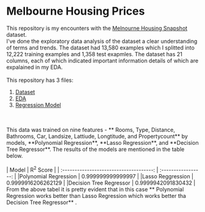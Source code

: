 # Melbourne Housing Prices
This repository is my encounters with the [Melnourne Housing Snapshot](https://www.kaggle.com/dansbecker/melbourne-housing-snapshot) dataset.<br>
I've done the exploratory data analysis of the dataset a clear understanding of terms and trends. The dataset had 13,580 examples which I splitted into 12,222 training examples and 1,358 test exapmles. The dataset has 21 columns, each of which indicated important information details of which are expalained in my EDA.<br>
<br>
This repository has 3 files:<br>
1. [Dataset](https://github.com/dochimekashiariri/Melbourne-Housing-Prices/blob/master/melb_data.csv)
2. [EDA](https://github.com/dochimekashiariri/Melbourne-Housing-Prices/blob/master/EDA.ipynb)
3. [Regression Model](https://github.com/dochimekashiariri/Melbourne-Housing-Prices/blob/master/Model.ipynb)
<br>
<br>
This data was trained on nine features - ** Rooms, Type, Distance, Bathrooms, Car, Landsize, Lattiude, Longtitude, and Propertycount** by models, **Polynomial Regression**, **Lasso Regression**, and **Decision Tree Regressor**. The results of the models are mentioned in the table below.<br><br>
| Model                                   | R<sup>2</sup> Score | 
| :-------------------------------------: | :-----------------: |
|Polynomial Regression                    | 0.999999999999997   |
|Lasso Reggression                        | 0.9999916206262129  |
|Decision Tree Regressor                  | 0.9999942091830432  |
<br>
From the above tabel it is pretty evident that in this case ** Polynomial Regression works better than Lasso Regression which works better tha Decision Tree Regressor** .<br> 